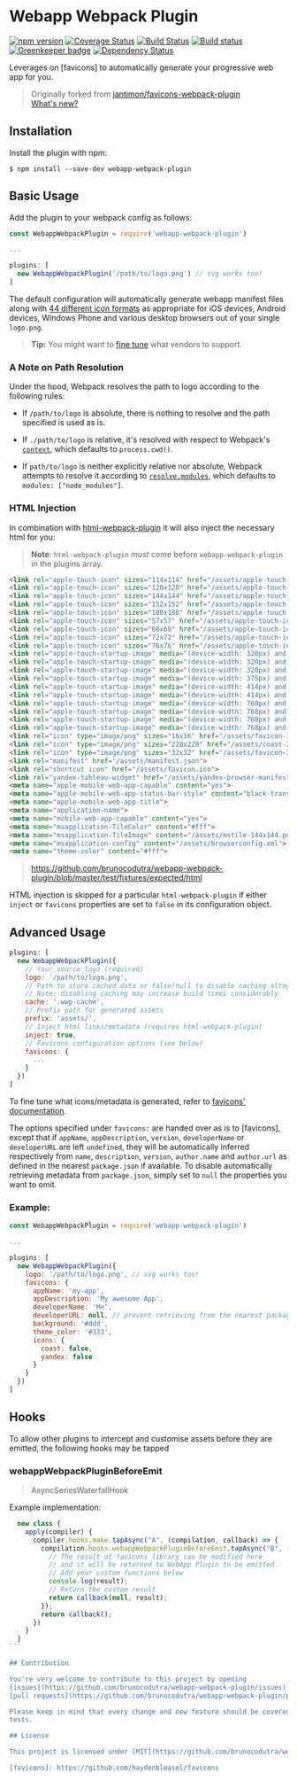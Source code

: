 # Webapp Webpack Plugin

[![npm version](https://badge.fury.io/js/webapp-webpack-plugin.svg)](http://badge.fury.io/js/webapp-webpack-plugin)
[![Coverage Status](https://coveralls.io/repos/github/brunocodutra/webapp-webpack-plugin/badge.svg?branch=master)](https://coveralls.io/github/brunocodutra/webapp-webpack-plugin?branch=master)
[![Build Status](https://travis-ci.org/brunocodutra/webapp-webpack-plugin.svg?branch=master)](https://travis-ci.org/brunocodutra/webapp-webpack-plugin)
[![Build status](https://ci.appveyor.com/api/projects/status/q1ntrbmkhmdmw0ep/branch/master?svg=true)](https://ci.appveyor.com/project/brunocodutra/webapp-webpack-plugin/branch/master)
[![Greenkeeper badge](https://badges.greenkeeper.io/brunocodutra/webapp-webpack-plugin.svg)](https://greenkeeper.io/)
[![Dependency Status](https://david-dm.org/brunocodutra/webapp-webpack-plugin.svg)](https://david-dm.org/brunocodutra/webapp-webpack-plugin)

Leverages on [favicons] to automatically generate your progressive web app for you.

> Originally forked from [jantimon/favicons-webpack-plugin](https://github.com/jantimon/favicons-webpack-plugin)
> <br/>[What's new?](https://github.com/brunocodutra/webapp-webpack-plugin/releases)

## Installation

Install the plugin with npm:
```shell
$ npm install --save-dev webapp-webpack-plugin
```

## Basic Usage

Add the plugin to your webpack config as follows:

```javascript
const WebappWebpackPlugin = require('webapp-webpack-plugin')

...

plugins: [
  new WebappWebpackPlugin('/path/to/logo.png') // svg works too!
]
```

The default configuration will automatically generate webapp manifest files along with
[44 different icon formats](https://github.com/brunocodutra/webapp-webpack-plugin/tree/master/test/fixtures/expected/default)
as appropriate for iOS devices, Android devices, Windows Phone and various desktop browsers out of your single `logo.png`.

> **Tip:** You might want to [fine tune](#advanced-usage) what vendors to support.

### A Note on Path Resolution

Under the hood, Webpack resolves the path to logo according to the following
rules:

* If `/path/to/logo` is absolute, there is nothing to resolve and the path
specified is used as is.

* If `./path/to/logo` is relative, it's resolved with respect to Webpack's
[`context`](https://webpack.js.org/configuration/entry-context/#context),
which defaults to `process.cwd()`.

* If `path/to/logo` is neither explicitly relative nor absolute,
Webpack attempts to resolve it according to
[`resolve.modules`](https://webpack.js.org/configuration/resolve/#resolve-modules),
which defaults to `modules: ["node_modules"]`.

### HTML Injection

In combination with [html-webpack-plugin](https://github.com/ampedandwired/html-webpack-plugin) it will also inject the necessary html for you:

> **Note**: `html-webpack-plugin` _must_ come before `webapp-webpack-plugin` in the plugins array.

```html
<link rel="apple-touch-icon" sizes="114x114" href="/assets/apple-touch-icon-114x114.png">
<link rel="apple-touch-icon" sizes="120x120" href="/assets/apple-touch-icon-120x120.png">
<link rel="apple-touch-icon" sizes="144x144" href="/assets/apple-touch-icon-144x144.png">
<link rel="apple-touch-icon" sizes="152x152" href="/assets/apple-touch-icon-152x152.png">
<link rel="apple-touch-icon" sizes="180x180" href="/assets/apple-touch-icon-180x180.png">
<link rel="apple-touch-icon" sizes="57x57" href="/assets/apple-touch-icon-57x57.png">
<link rel="apple-touch-icon" sizes="60x60" href="/assets/apple-touch-icon-60x60.png">
<link rel="apple-touch-icon" sizes="72x72" href="/assets/apple-touch-icon-72x72.png">
<link rel="apple-touch-icon" sizes="76x76" href="/assets/apple-touch-icon-76x76.png">
<link rel="apple-touch-startup-image" media="(device-width: 320px) and (device-height: 480px) and (-webkit-device-pixel-ratio: 1)" href="/assets/apple-touch-startup-image-320x460.png">
<link rel="apple-touch-startup-image" media="(device-width: 320px) and (device-height: 480px) and (-webkit-device-pixel-ratio: 2)" href="/assets/apple-touch-startup-image-640x920.png">
<link rel="apple-touch-startup-image" media="(device-width: 320px) and (device-height: 568px) and (-webkit-device-pixel-ratio: 2)" href="/assets/apple-touch-startup-image-640x1096.png">
<link rel="apple-touch-startup-image" media="(device-width: 375px) and (device-height: 667px) and (-webkit-device-pixel-ratio: 2)" href="/assets/apple-touch-startup-image-750x1294.png">
<link rel="apple-touch-startup-image" media="(device-width: 414px) and (device-height: 736px) and (orientation: landscape) and (-webkit-device-pixel-ratio: 3)" href="/assets/apple-touch-startup-image-1182x2208.png">
<link rel="apple-touch-startup-image" media="(device-width: 414px) and (device-height: 736px) and (orientation: portrait) and (-webkit-device-pixel-ratio: 3)" href="/assets/apple-touch-startup-image-1242x2148.png">
<link rel="apple-touch-startup-image" media="(device-width: 768px) and (device-height: 1024px) and (orientation: landscape) and (-webkit-device-pixel-ratio: 1)" href="/assets/apple-touch-startup-image-748x1024.png">
<link rel="apple-touch-startup-image" media="(device-width: 768px) and (device-height: 1024px) and (orientation: landscape) and (-webkit-device-pixel-ratio: 2)" href="/assets/apple-touch-startup-image-1496x2048.png">
<link rel="apple-touch-startup-image" media="(device-width: 768px) and (device-height: 1024px) and (orientation: portrait) and (-webkit-device-pixel-ratio: 1)" href="/assets/apple-touch-startup-image-768x1004.png">
<link rel="apple-touch-startup-image" media="(device-width: 768px) and (device-height: 1024px) and (orientation: portrait) and (-webkit-device-pixel-ratio: 2)" href="/assets/apple-touch-startup-image-1536x2008.png">
<link rel="icon" type="image/png" sizes="16x16" href="/assets/favicon-16x16.png">
<link rel="icon" type="image/png" sizes="228x228" href="/assets/coast-228x228.png">
<link rel="icon" type="image/png" sizes="32x32" href="/assets/favicon-32x32.png">
<link rel="manifest" href="/assets/manifest.json">
<link rel="shortcut icon" href="/assets/favicon.ico">
<link rel="yandex-tableau-widget" href="/assets/yandex-browser-manifest.json">
<meta name="apple-mobile-web-app-capable" content="yes">
<meta name="apple-mobile-web-app-status-bar-style" content="black-translucent">
<meta name="apple-mobile-web-app-title">
<meta name="application-name">
<meta name="mobile-web-app-capable" content="yes">
<meta name="msapplication-TileColor" content="#fff">
<meta name="msapplication-TileImage" content="/assets/mstile-144x144.png">
<meta name="msapplication-config" content="/assets/browserconfig.xml">
<meta name="theme-color" content="#fff">
```

> https://github.com/brunocodutra/webapp-webpack-plugin/blob/master/test/fixtures/expected/html

HTML injection is skipped for a particular `html-webpack-plugin` if either `inject` or `favicons`
properties are set to `false` in its configuration object.

## Advanced Usage

```javascript
plugins: [
  new WebappWebpackPlugin({
    // Your source logo (required)
    logo: '/path/to/logo.png',
    // Path to store cached data or false/null to disable caching altogether
    // Note: disabling caching may increase build times considerably
    cache: '.wwp-cache',
    // Prefix path for generated assets
    prefix: 'assets/',
    // Inject html links/metadata (requires html-webpack-plugin)
    inject: true,
    // Favicons configuration options (see below)
    favicons: {
      ...
    }
  })
]
```

To fine tune what icons/metadata is generated, refer to
[favicons' documentation](https://github.com/haydenbleasel/favicons#usage).

The options specified under `favicons:` are handed over as is to [favicons],
except that if `appName`, `appDescription`, `version`, `developerName` or
`developerURL` are left `undefined`, they will be automatically inferred
respectively from `name`, `description`, `version`, `author.name` and
`author.url` as defined in the nearest `package.json` if available.
To disable automatically retrieving metadata from `package.json`, simply set
to `null` the properties you want to omit.

### Example:

```javascript
const WebappWebpackPlugin = require('webapp-webpack-plugin')

...

plugins: [
  new WebappWebpackPlugin({
    logo: '/path/to/logo.png', // svg works too!
    favicons: {
      appName: 'my-app',
      appDescription: 'My awesome App',
      developerName: 'Me',
      developerURL: null, // prevent retrieving from the nearest package.json
      background: '#ddd',
      theme_color: '#333',
      icons: {
        coast: false,
        yandex: false
      }
    }
  })
]
```

## Hooks

To allow other plugins to intercept and customise assets before they are emitted, the following hooks may be tapped

### webappWebpackPluginBeforeEmit

> AsyncSeriesWaterfallHook

Example implementation:

````js
  new class {
    apply(compiler) {
      compiler.hooks.make.tapAsync("A", (compilation, callback) => {
        compilation.hooks.webappWebpackPluginBeforeEmit.tapAsync("B", (result, callback) => {
          // The result of favicons library can be modified here
          // and it will be returned to WebApp Plugin to be emitted.
          // Add your custom functions below
          console.log(result);
          // Return the custom result
          return callback(null, result);
        });
        return callback();
      })
    }
  }
```

## Contribution

You're very welcome to contribute to this project by opening
[issues](https://github.com/brunocodutra/webapp-webpack-plugin/issues) and/or
[pull requests](https://github.com/brunocodutra/webapp-webpack-plugin/pulls).

Please keep in mind that every change and new feature should be covered by
tests.

## License

This project is licensed under [MIT](https://github.com/brunocodutra/webapp-webpack-plugin/blob/master/LICENSE).

[favicons]: https://github.com/haydenbleasel/favicons
